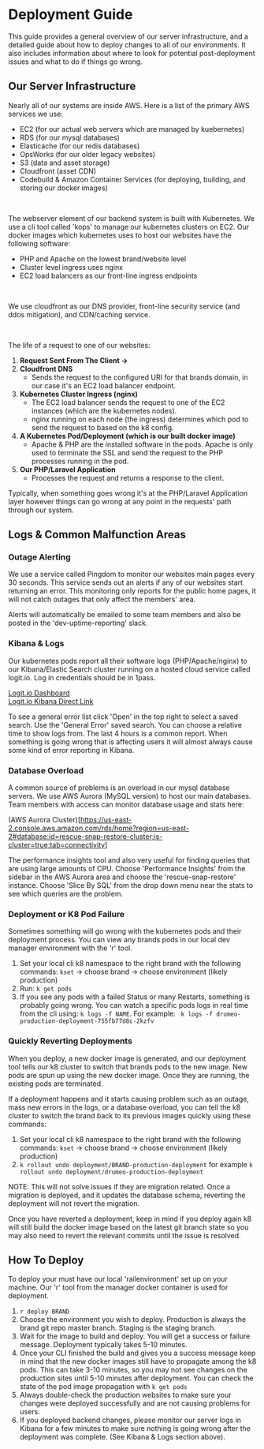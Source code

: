 # Deployment Guide

This guide provides a general overview of our server infrastructure, and a detailed guide about how to deploy changes 
to all of our environments. It also includes information about where to look for potential post-deployment 
issues and what to do if things go wrong.

## Our Server Infrastructure

Nearly all of our systems are inside AWS. Here is a list of the primary AWS services we use:
- EC2 (for our actual web servers which are managed by kuebernetes)
- RDS (for our mysql databases)
- Elasticache (for our redis databases)
- OpsWorks (for our older legacy websites)
- S3 (data and asset storage)
- Cloudfront (asset CDN)
- Codebuild & Amazon Container Services (for deploying, building, and storing our docker images)

<br>
  
The webserver element of our backend system is built with Kubernetes. We use a cli tool called 'kops' to manage our 
kubernetes clusters on EC2.
Our docker images which kubernetes uses to host our websites have the following software:
- PHP and Apache on the lowest brand/website level
- Cluster level ingress uses nginx
- EC2 load balancers as our front-line ingress endpoints

<br>

We use cloudfront as our DNS provider, front-line security service (and ddos mitigation), and CDN/caching service.

<br>

The life of a request to one of our websites:

1. **Request Sent From The Client ->** 
1. **Cloudfront DNS**
   - Sends the request to the configured URI for that brands domain, in our case it's an EC2 load balancer endpoint.
1. **Kubernetes Cluster Ingress (nginx)**
   - The EC2 load balancer sends the request to one of the EC2 instances (which are the kubernetes nodes).
   - nginx running on each node (the ingress) determines which pod to send the request to based on the k8 config.
1. **A Kubernetes Pod/Deployment (which is our built docker image)**
   - Apache & PHP are the installed software in the pods. Apache is only used to terminate the SSL and 
     send the request to the PHP processes running in the pod.
1. **Our PHP/Laravel Application**
   - Processes the request and returns a response to the client.
    
Typically, when something goes wrong it's at the PHP/Laravel Application layer however things can go wrong at any point
in the requests' path through our system.


## Logs & Common Malfunction Areas

### Outage Alerting
We use a service called Pingdom to monitor our websites main pages every 30 seconds. This service sends out an alerts if
any of our websites start returning an error. This monitoring only reports for the public home pages, it will not catch
outages that only affect the members' area.  

Alerts will automatically be emailed to some team members and also be posted in the 'dev-uptime-reporting' slack.

### Kibana & Logs
Our kubernetes pods report all their software logs (PHP/Apache/nginx) to our Kibana/Elastic Search cluster running 
on a hosted cloud service called logit.io. Log in credentials should be in 1pass.

[Logit.io Dashboard](https://dashboard.logit.io/a/f60c21b4-781c-4c1a-ac70-1c906af3ad55)  
[Logit.io Kibana Direct Link](https://dashboard.logit.io/a/f60c21b4-781c-4c1a-ac70-1c906af3ad55/s/993f2ebf-75ae-490c-9bd4-c0ebd7141b8f/kibana/access)

To see a general error list click 'Open' in the top right to select a saved search. Use the 'General Error' saved search.
You can choose a relative time to show logs from. The last 4 hours is a common report. When something is going wrong 
that is affecting users it will almost always cause some kind of error reporting in Kibana.

### Database Overload
A common source of problems is an overload in our mysql database servers. We use AWS Aurora (MySQL version) to host 
our main databases. Team members with access can monitor database usage and stats here:

(AWS Aurora Cluster)[https://us-east-2.console.aws.amazon.com/rds/home?region=us-east-2#database:id=rescue-snap-restore-cluster;is-cluster=true;tab=connectivity]

The performance insights tool and also very useful for finding queries that are using large amounts of CPU. Choose 
'Performance Insights' from the sidebar in the AWS Aurora area and choose the 'rescue-snap-restore' instance. Choose 
'Slice By SQL' from the drop down menu near the stats to see which queries are the problem.

### Deployment or K8 Pod Failure
Sometimes something will go wrong with the kubernetes pods and their deployment process. You can view any brands pods
in our local dev manager environment with the 'r' tool.

1. Set your local cli k8 namespace to the right brand with the following commands: ```kset``` -> choose brand -> choose environment (likely production)
2. Run: ```k get pods```
3. If you see any pods with a failed Status or many Restarts, something is probably going wrong. You can watch a 
   specific pods logs in real time from the cli using: ```k logs -f NAME```. For example: 
   ``` k logs -f drumeo-production-deployment-755fb77d8c-2kzfv```
   
### Quickly Reverting Deployments
When you deploy, a new docker image is generated, and our deployment tool tells our k8 cluster to switch that brands 
pods to the new image. 
New pods are spun up using the new docker image. Once they are running, the existing pods are terminated.  

If a deployment happens and it starts causing problem such as an outage, mass new errors in the logs, or a database 
overload, you can tell the k8 cluster to switch the brand back to its previous images quickly using these commands:

1. Set your local cli k8 namespace to the right brand with the following commands: ```kset``` -> choose brand -> choose environment (likely production)
2. ```k rollout undo deployment/BRAND-production-deployment``` 
   for example ```k rollout undo deployment/drumeo-production-deployment```
   
NOTE: This will not solve issues if they are migration related. Once a migration is deployed, and it updates the 
database schema, reverting the deployment will not revert the migration.  

Once you have reverted a deployment, keep in mind if you deploy again k8 will still build the docker image based on 
the latest git branch state so you may also need to revert the relevant commits until the issue is resolved.


## How To Deploy
To deploy your must have our local 'railenvironment' set up on your machine. Our 'r' tool from the manager docker 
container is used for deployment.

1. ```r deploy BRAND```
2. Choose the environment you wish to deploy. Production is always the brand git repo master branch. 
   Staging is the staging branch.
3. Wait for the image to build and deploy. You will get a success or failure message. 
   Deployment typically takes 5-10 minutes.
4. Once your CLI finished the build and gives you a success message keep in mind that the new docker images still have 
   to propagate among the k8 pods. This can take 3-10 minutes, so you may not see changes on the production sites until
   5-10 minutes after deployment. You can check the state of the pod image propagation with ```k get pods```
5. Always double-check the production websites to make sure your changes were deployed successfully and are not causing
   problems for users.
6. If you deployed backend changes, please monitor our server logs in Kibana for a few minutes to make sure nothing
   is going wrong after the deployment was complete. (See Kibana & Logs section above).